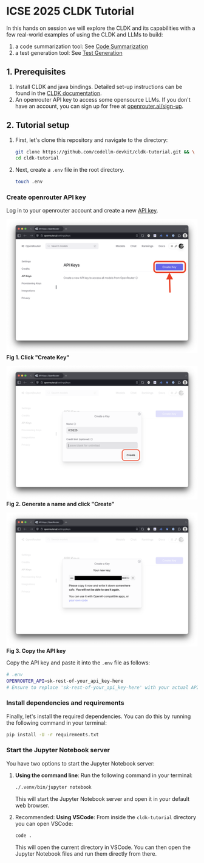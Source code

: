 # ICSE 2025 CLDK Tutorial

In this hands on session we will explore the CLDK and its capabilities with a few real-world examples of using the CLDK and LLMs to build:

1. a code summarization tool: See [Code Summarization](./1-codesummary.ipynb)
2. a test generation tool: See [Test Generation](./2-testgeneration.ipynb)

## 1.  Prerequisites

1. Install CLDK and java bindings. Detailed set-up instructions can be found in the [CLDK documentation](https://codellm-devkit.info/installing/#java-analysis).
2. An openrouter API key to access some opensource LLMs. If you don't have an account, you can sign up for free at [openrouter.ai/sign-up](https://openrouter.ai/sign-up).


## 2. Tutorial setup

1. First, let's clone this repository and navigate to the directory:

   ```bash
   git clone https://github.com/codellm-devkit/cldk-tutorial.git && \
   cd cldk-tutorial
   ```

2. Next, create a `.env` file in the root directory.

   ```bash
   touch .env
   ```

### Create openrouter API key

Log in to your openrouter account and create a new [API key](https://openrouter.ai/settings/keys). 

![Image](./assets/openrouter-1.png)
   **Fig 1. Click "Create Key"**

![Image](./assets/openrouter-2.png)
   **Fig 2. Generate a name and click "Create"**

![Image](./assets/openrouter-3.png)
   **Fig 3. Copy the API key**

Copy the API key and paste it into the `.env` file as follows:

```bash
# .env
OPENROUTER_API=sk-rest-of-your_api_key-here
# Ensure to replace 'sk-rest-of-your_api_key-here' with your actual API key
```

### Install dependencies and requirements
Finally, let's install the required dependencies. You can do this by running the following command in your terminal:

   ```bash
   pip install -U -r requirements.txt
   ```

### Start the Jupyter Notebook server

You have two options to start the Jupyter Notebook server:
1. **Using the command line**: Run the following command in your terminal:
   ```bash
   ./.venv/bin/jupyter notebook
   ```
   This will start the Jupyter Notebook server and open it in your default web browser.

2. Recommended: **Using VSCode**: From inside the `cldk-tutorial` directory you can open VSCode:
   ```bash
   code .
   ```
   This will open the current directory in VSCode. You can then open the Jupyter Notebook files and run them directly from there. 
   